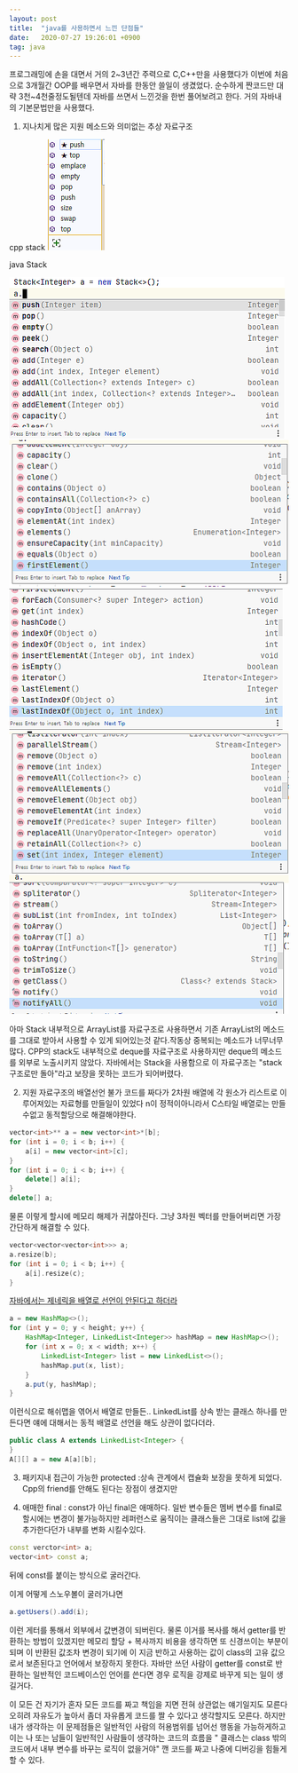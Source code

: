 ```yaml
---
layout: post
title:  "java를 사용하면서 느낀 단점들"
date:   2020-07-27 19:26:01 +0900
tag: java
---
```

프로그래밍에 손을 대면서 거의 2~3년간 주력으로 C,C++만을 사용했다가 이번에 처음으로 3개월간 OOP를 배우면서 자바를 한동안 쓸일이 생겼었다. 순수하게 짠코드만 대략 3천~4천줄정도될텐데 자바를 쓰면서 느낀것을 한번 풀어보려고 한다. 거의 자바내의 기본문법만을 사용했다.

1. 지나치게 많은 지원 메소드와 의미없는 추상 자료구조

cpp stack
![image](/images//hatejava/ex.PNG)

java Stack

![image](/images//hatejava/ex2.PNG)
![image](/images//hatejava/ex3.PNG)
![image](/images//hatejava/ex4.PNG)
![image](/images//hatejava/ex5.PNG)
![image](/images//hatejava/ex6.PNG)


아마 Stack 내부적으로 ArrayList를 자료구조로 사용하면서 기존 ArrayList의 메소드를 그대로 받아서 사용할 수 있게 되어있는것 같다.작동상 중복되는 메소드가 너무너무 많다. CPP의 stack도 내부적으로 deque를 자료구조로 사용하지만 deque의 메소드를 외부로 노출시키지 않았다.
자바에서는 Stack을 사용함으로 이 자료구조는 "stack구조로만 돌아"라고 보장을 못하는 코드가 되어버렸다.

2. 지원 자료구조의 배열선언 불가
코드를 짜다가 2차원 배열에 각 원소가 리스트로 이루어져있는 자료형를 만들일이 있었다
n이 정적이아니라서 C스타일 배열로는 만들수없고 동적할당으로 해결해야한다.
```cpp
vector<int>** a = new vector<int>*[b];
for (int i = 0; i < b; i++) {
    a[i] = new vector<int>[c];
}
for (int i = 0; i < b; i++) {
    delete[] a[i];
}
delete[] a;
```
물론 이렇게 할시에 메모리 해제가 귀찮아진다.
그냥 3차원 벡터를 만들어버리면 가장 간단하게 해결할 수 있다.
```cpp
vector<vector<vector<int>>> a;
a.resize(b);
for (int i = 0; i < b; i++) {
    a[i].resize(c);
}
```

[자바에서는 제네릭을 배열로 선언이 안된다고 하더라 ](https://www.tothenew.com/blog/why-is-generic-array-creation-not-allowed-in-java/)

```java
a = new HashMap<>();
for (int y = 0; y < height; y++) {
    HashMap<Integer, LinkedList<Integer>> hashMap = new HashMap<>();
    for (int x = 0; x < width; x++) {
        LinkedList<Integer> list = new LinkedList<>();
        hashMap.put(x, list);
    }
    a.put(y, hashMap);
}
```

이런식으로 해쉬맵을 엮어서 배열로 만들든..
LinkedList<Integer>를 상속 받는 클래스 하나를 만든다면 얘에 대해서는 동적 배열로 선언을 해도 상관이 없다더라.
```java
public class A extends LinkedList<Integer> {
}
A[][] a = new A[a][b];
```

3.  패키지내 접근이 가능한 protected :상속 관계에서 캡슐화 보장을 못하게 되었다. Cpp의 friend를 안해도 된다는 장점이 생겼지만

4. 애매한 final : const가 아닌 final은 애매하다. 
일반 변수들은 멤버 변수를 final로 할시에는 변경이 불가능하지만 레퍼런스로 움직이는 클래스들은 그대로 list에 값을 추가한다던가 내부를 변화 시킬수있다. 
```c++
const verctor<int> a;
vector<int> const a;
```
뒤에 const를 붙이는 방식으로 굴러간다.

이게 어떻게 스노우볼이 굴러가냐면
```java
a.getUsers().add(i);
```
이런 게터를 통해서 외부에서 값변경이 되버린다. 물론 이거를 복사를 해서 getter를 반환하는 방법이 있겠지만 메모리 할당 + 복사까지 비용을 생각하면 또 신경쓰이는 부분이 되며 이 반환된 값조차 변경이 되기에 이 지금 반하고 사용하는 값이 class의 고유 값으로서 보존된다고 언어에서 보장하지 못한다. 자바만 쓰던 사람이 getter를 const로 반환하는 일반적인 코드베이스인 언어를 쓴다면 경우 로직을 강제로 바꾸게 되는 일이 생길거다.

이 모든 건 자기가 혼자 모든 코드를 짜고 책임을 지면 전혀 상관없는 얘기일지도 모른다 오히려 자유도가 높아서 좀더 자유롭게 코드를 짤 수 있다고 생각할지도 모른다. 하지만 내가 생각하는 이 문제점들은 일반적인 사람의 허용범위를 넘어선 행동을 가능하게하고 이는 나 또는 남들이 일반적인 사람들이 생각하는 코드의 흐름을 " 클래스는 class 밖의 코드에서 내부 변수를 바꾸는 로직이 없을거야" 깬 코드를 짜고 나중에 디버깅을 힘들게 할 수 있다.